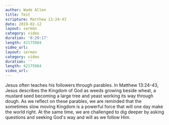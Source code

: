 ```yaml
---
author: Wade Allen
title: Test
scripture: Matthew 13:24-43
date: 2019-02-12
layout: sermon
category: video
duration: '0:29:17' 
length: 42175984
video_url: 
layout: sermon
category: video
duration: '' 
length: 42175984
video_url: 
---
```


Jesus often teaches his followers through parables. In Matthew 13:24-43, Jesus describes the Kingdom of God as weeds growing beside wheat, a mustard seed becoming a large tree and yeast working its way through dough. As we reflect on these parables, we are reminded that the sometimes slow moving Kingdom is a powerful force that will one day make the world right. At the same time, we are challenged to dig deeper by asking questions and seeking God's way and will as we follow Him.
